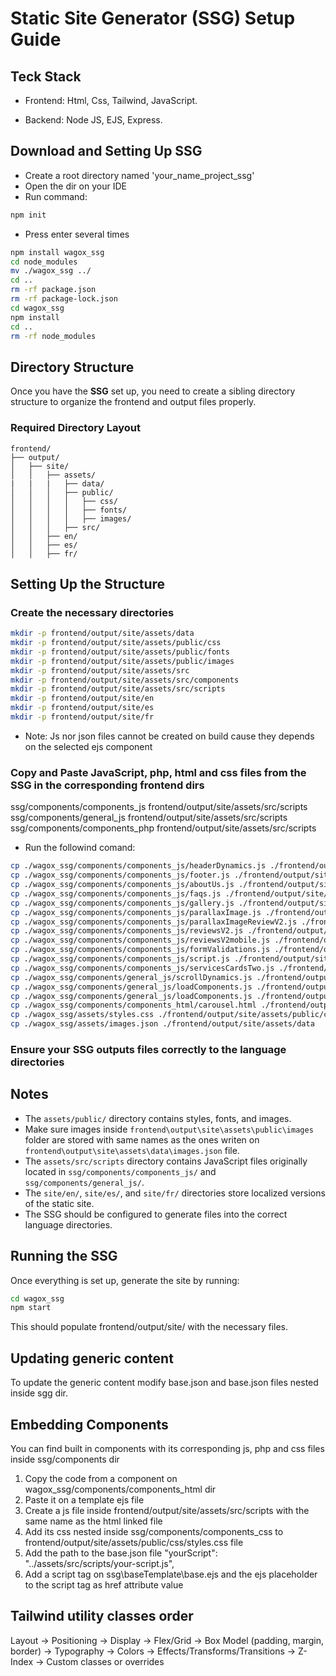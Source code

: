 # Static Site Generator (SSG) Setup Guide


## Teck Stack

- Frontend: Html, Css, Tailwind, JavaScript.

- Backend: Node JS, EJS, Express.

## Download and Setting Up SSG

- Create a root directory named  'your_name_project_ssg'
- Open the dir on your IDE
- Run command:
```sh
npm init
```
- Press enter several times
```sh
npm install wagox_ssg
cd node_modules
mv ./wagox_ssg ../
cd ..
rm -rf package.json
rm -rf package-lock.json
cd wagox_ssg
npm install
cd ..
rm -rf node_modules
```


## Directory Structure

Once you have the **SSG** set up, you need to create a sibling directory structure to organize the frontend and output files properly.


### Required Directory Layout

```plaintext
frontend/
├── output/
│   ├── site/
│   │   ├── assets/
|   |   |   ├── data/
│   │   │   ├── public/
│   │   │   │   ├── css/
│   │   │   │   ├── fonts/
│   │   │   │   ├── images/
│   │   │   ├── src/
│   │   ├── en/
│   │   ├── es/
│   │   ├── fr/
```


## Setting Up the Structure

### Create the necessary directories
```sh
mkdir -p frontend/output/site/assets/data
mkdir -p frontend/output/site/assets/public/css
mkdir -p frontend/output/site/assets/public/fonts
mkdir -p frontend/output/site/assets/public/images
mkdir -p frontend/output/site/assets/src
mkdir -p frontend/output/site/assets/src/components
mkdir -p frontend/output/site/assets/src/scripts
mkdir -p frontend/output/site/en
mkdir -p frontend/output/site/es
mkdir -p frontend/output/site/fr
```


- Note: Js nor json files cannot be created on build cause they depends on the selected ejs component

### Copy and Paste JavaScript, php, html and css files from the SSG in the corresponding frontend dirs

ssg/components/components_js frontend/output/site/assets/src/scripts
ssg/components/general_js frontend/output/site/assets/src/scripts
ssg/components/components_php frontend/output/site/assets/src/scripts

- Run the followind comand:
```sh
cp ./wagox_ssg/components/components_js/headerDynamics.js ./frontend/output/site/assets/src/scripts
cp ./wagox_ssg/components/components_js/footer.js ./frontend/output/site/assets/src/scripts
cp ./wagox_ssg/components/components_js/aboutUs.js ./frontend/output/site/assets/src/scripts
cp ./wagox_ssg/components/components_js/faqs.js ./frontend/output/site/assets/src/scripts
cp ./wagox_ssg/components/components_js/gallery.js ./frontend/output/site/assets/src/scripts
cp ./wagox_ssg/components/components_js/parallaxImage.js ./frontend/output/site/assets/src/scripts
cp ./wagox_ssg/components/components_js/parallaxImageReviewV2.js ./frontend/output/site/assets/src/scripts
cp ./wagox_ssg/components/components_js/reviewsV2.js ./frontend/output/site/assets/src/scripts
cp ./wagox_ssg/components/components_js/reviewsV2mobile.js ./frontend/output/site/assets/src/scripts
cp ./wagox_ssg/components/components_js/formValidations.js ./frontend/output/site/assets/src/scripts
cp ./wagox_ssg/components/components_js/script.js ./frontend/output/site/assets/src/scripts
cp ./wagox_ssg/components/components_js/servicesCardsTwo.js ./frontend/output/site/assets/src/scripts
cp ./wagox_ssg/components/general_js/scrollDynamics.js ./frontend/output/site/assets/src/scripts
cp ./wagox_ssg/components/general_js/loadComponents.js ./frontend/output/site/assets/src/scripts
cp ./wagox_ssg/components/general_js/loadComponents.js ./frontend/output/site/assets/src/scripts
cp ./wagox_ssg/components/components_html/carousel.html ./frontend/output/site/assets/src/components
cp ./wagox_ssg/assets/styles.css ./frontend/output/site/assets/public/css
cp ./wagox_ssg/assets/images.json ./frontend/output/site/assets/data
```


### Ensure your SSG outputs files correctly to the language directories

## Notes
- The `assets/public/` directory contains styles, fonts, and images.
- Make sure images inside `frontend\output\site\assets\public\images` folder are stored with same names as the ones writen on `frontend\output\site\assets\data\images.json` file.
- The `assets/src/scripts` directory contains JavaScript files originally located in `ssg/components/components_js/` and `ssg/components/general_js/`.
- The `site/en/`, `site/es/`, and `site/fr/` directories store localized versions of the static site.
- The SSG should be configured to generate files into the correct language directories.



## Running the SSG

Once everything is set up, generate the site by running:

```sh
cd wagox_ssg 
npm start
```

This should populate frontend/output/site/ with the necessary files.


## Updating generic content

To update the generic content modify base.json and base.json files nested inside sgg dir.


## Embedding Components

You can find built in components with its corresponding js, php and css files inside ssg/components dir

<!-- TODO: Improve steps -->
1. Copy the code from a component on wagox_ssg/components/components_html dir
2. Paste it on a template ejs file
3. Create a js file inside frontend/output/site/assets/src/scripts with the same name as the html linked file
4. Add its css nested inside ssg/components/components_css to frontend/output/site/assets/public/css/styles.css file
5. Add the path to the base.json file "yourScript": "../assets/src/scripts/your-script.js",
6. Add a script tag on ssg\baseTemplate\base.ejs and the ejs placeholder to the script tag as href attribute value 


## Tailwind utility classes order

Layout → Positioning → Display → Flex/Grid → Box Model (padding, margin, border) → Typography → Colors → Effects/Transforms/Transitions → Z-Index → Custom classes or overrides


